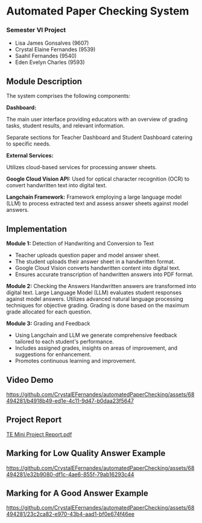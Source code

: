 # Automated Paper Checking System
### Semester VI Project
- Lisa James Gonsalves (9607)
- Crystal Elaine Fernandes (9539)
- Saahil Fernandes (9540)
- Eden Evelyn Charles (9593)

## Module Description
The system comprises the following components:

**Dashboard:**

The main user interface providing educators with an overview of grading tasks, student results, and relevant information.

Separate sections for Teacher Dashboard and Student Dashboard catering to specific needs.

**External Services:**

Utilizes cloud-based services for processing answer sheets.

**Google Cloud Vision API:** Used for optical character recognition (OCR) to convert handwritten text into digital text.

**Langchain Framework:** Framework employing a large language model (LLM) to process extracted text and assess answer sheets against model answers.

## Implementation
**Module 1:** Detection of Handwriting and Conversion to Text
- Teacher uploads question paper and model answer sheet.
- The student uploads their answer sheet in a handwritten format.
- Google Cloud Vision converts handwritten content into digital text.
- Ensures accurate transcription of handwritten answers into PDF format.

**Module 2:** Checking the Answers
Handwritten answers are transformed into digital text.
Large Language Model (LLM) evaluates student responses against model answers.
Utilizes advanced natural language processing techniques for objective grading.
Grading is done based on the maximum grade allocated for each question.

**Module 3:** Grading and Feedback
- Using Langchain and LLM we generate comprehensive feedback tailored to each student's performance.
- Includes assigned grades, insights on areas of improvement, and suggestions for enhancement.
- Promotes continuous learning and improvement.

## Video Demo

https://github.com/CrystalEFernandes/automatedPaperChecking/assets/68494281/b4918b49-ed1e-4c11-9d47-b0daa23f5647

## Project Report
[TE Mini Project Report.pdf](https://github.com/user-attachments/files/15526321/TE.Mini.Project.Report.pdf)

## Marking for Low Quality Answer Example

https://github.com/CrystalEFernandes/automatedPaperChecking/assets/68494281/e32b9080-df1c-4ae6-855f-79ab16293c44


## Marking for A Good Answer Example

https://github.com/CrystalEFernandes/automatedPaperChecking/assets/68494281/23c2ca82-e970-43b4-aad1-bf0e674f46ee

